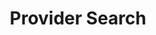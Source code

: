 ---
templateKey: 'generic-page'
slug: provider-search
title: Provider Search
indicatorColor: '#A55EEA'
iconName: 'user-md'
listDirection: row
banner: '../img/provider-search.jpg'
introduction:
    title: Need help finding\na Provider or Pharmacy?
    body: We can help you in several ways.
lists:
  - title: 'View our Searchable Directories'
    type: resource
    items: 
      - title: Our most up to date listings
        icon: check
      - title: 'Integra Harmony Provider Directory'
        url: '/#'
      - title: 'Integra Harmony Pharmacy Search'
        url: '/#'
      - title: 'Integra Harmony Vision & Eye Exam Providers'
        url: '/#'
      - title: 'Healthplex Dental Care Providers'
        url: 'http://www.healthplex.com/our_dentists/options?groupnumber=GG-440'
  - title: 'View & Print our Directories'
    type: document
    items: 
      - title: Downloadable directories
        icon: file-download
      - title: 'Integra Harmony Provider Directory'
        url: '/#'
      - title: 'Integra Harmony Pharmacy Directory'
        url: '/#'
      - title: 'Integra Harmony Vision & Eye Exam Providers'
        url: '/#'
      - title: 'Healthplex Dental Care Providers'
        url: 'https://www.lhany.com/sites/default/files/pdf/Healthplex.pdf'
  - title: 'Call Member Services'
    items:
      - title: '1-877-388-5195\nTTY Users call 711'
        icon: 'phone'
      - title: 'Ask us to mail you a directory'
        url: '/#'
        type: resource
  - title: 'Important Numbers to Remember'
    items:
      - title: 'Below are some useful phone numbers. Synergy uses these providers to administer our benefits.'
        icon: 'info-circle'
      - title: 'LogistiCare - Routine Transportation\n1-XXX-XXX-XXXX TTY Users call 711'
        icon: 'phone'
      - title: 'Healthplex – Dental Care\n1-XXX-XXX-XXXX TTY Users call 711'
        icon: 'phone'
      - title: 'Davis Vision – Glasses & Eye Exam Care\n1-XXX-XXX-XXXX TTY Users call 711'
        icon: 'phone'
magnets: 
    - new-to-medicare
    - our-plans
    - about-us
    - contact-us
---